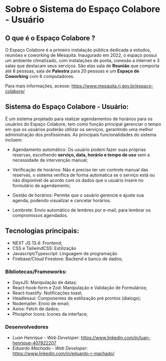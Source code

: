 # Sobre o Sistema do Espaço Colabore - Usuário

## O que é o Espaço Colabore ?

O Espaço Colabore é a primeiro instalação pública dedicada a estudos, reuniões e coworking de Mesquita. Inaugurado em 2022, o espaço possui um ambiente climatizado, com instalações de ponta, conexão a internet e 3 salas que destacam seus serviços. São elas sala de **Reunião** que comporta até 8 pessoas, sala de **Palestra** para 20 pessoas e um **Espaço de Coworking** com 6 computadores.

Para mais informações, acesse: <https://www.mesquita.rj.gov.br/espaco-colabore/>

## Sistema do Espaço Colabore - Usuário:

É um sistema projetado para realizar agendamentos de horários para os usuários do Espaço Colabore, tem como função principal gerenciar o tempo em que os usuários poderão utilizar os serviços, garantindo uma melhor administração dos profissionais. As principais funcionalidades do sistema incluem:

- Agendamento automático: Os usuário podem fazer suas próprias reservas, escolhendo **serviço, data, horário e tempo de uso** sem a necessidade de intervenção manual;

- Verificação de horários: Não é preciso ter um controle manual das reservas, o sistema verifica de forma automatica se o serviço está ou não disponivel de acordo com os dados que o usuário insere no formulário de agendamento;

- Gestão de horários: Permite que o usuário gerencie e ajuste sua agenda, podendo visualizar e cancelar horários.

- Lembrete: Envio automático de lembres por e-mail, para lembrar os compromissos agendados.

## Tecnologias principais:

- NEXT JS 13.4: Frontend;
- CSS e TailwindCSS: Estilização
- Javascript/Typescript: Linguagem de programação
- Firebase/Cloud Firestore: Backend e banco de dados;

### Bibliotecas/Frameworks:

- DaysJS: Manipulação de datas;
- React-hook-form e Zod: Manipulação e Validação de Formulários;
- React-toastify: Notificações toast;
- Headlessui: Componentes de estilização pré prontos (dialogs);
- Nodemailer: Envio de email;
- Axios: Fetch de dados;
- Phosphor Icons: Icones da interface;

### Desenvolvedores

- _Luan Henrique - Web Developer_: <https://www.linkedin.com/in/luan-henrique-407822207>
- _Eduardo Machado - Web Developer_: <https://www.linkedin.com/in/eduardo-r-machado/>
